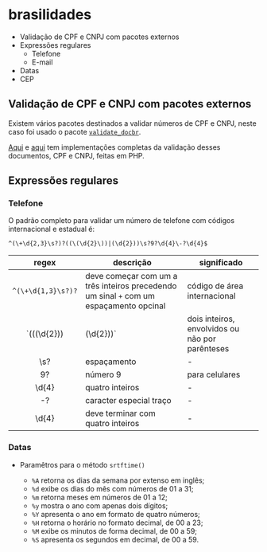 # brasilidades

- Validação de CPF e CNPJ com pacotes externos
- Expressões regulares
  - Telefone
  - E-mail
- Datas
- CEP

## Validação de CPF e CNPJ com pacotes externos

Existem vários pacotes destinados a validar números de CPF e CNPJ, neste caso foi usado o pacote [`validate_docbr`](https://pypi.org/project/validate-docbr/).

[Aqui](https://github.com/brnocesar/learning-PHP/blob/main/16-brasilidades/models/Cpf.php) e [aqui](https://github.com/brnocesar/learning-PHP/blob/main/16-brasilidades/models/Cnpj.php) tem implementações completas da validação desses documentos, CPF e CNPJ, feitas em PHP.

## Expressões regulares

### Telefone

O padrão completo para validar um número de telefone com códigos internacional e estadual é:

```regex
^(\+\d{2,3}\s?)?((\(\d{2}\))|(\d{2}))\s?9?\d{4}\-?\d{4}$
```

regex|descrição|significado
:-:|-|-
`^(\+\d{1,3}\s?)?` | deve começar com um a três inteiros precedendo um sinal `+` com um espaçamento opcinal | código de área internacional
`((\(\d{2}\))|(\d{2}))` | dois inteiros, envolvidos ou não por parênteses | código de área estadual
\s? | espaçamento | -
9? | número 9 | para celulares
\d{4} | quatro inteiros | -
\-? | caracter especial traço | -
\d{4} | deve terminar com quatro inteiros | -

### Datas

- Paramêtros para o método `srtftime()`

  - `%A` retorna os dias da semana por extenso em inglês;
  - `%d` exibe os dias do mês com números de 01 a 31;
  - `%m` retorna meses em números de 01 a 12;
  - `%y` mostra o ano com apenas dois dígitos;
  - `%Y` apresenta o ano em formato de quatro números;
  - `%H` retorna o horário no formato decimal, de 00 a 23;
  - `%M` exibe os minutos de forma decimal, de 00 a 59;
  - `%S` apresenta os segundos em decimal, de 00 a 59.
